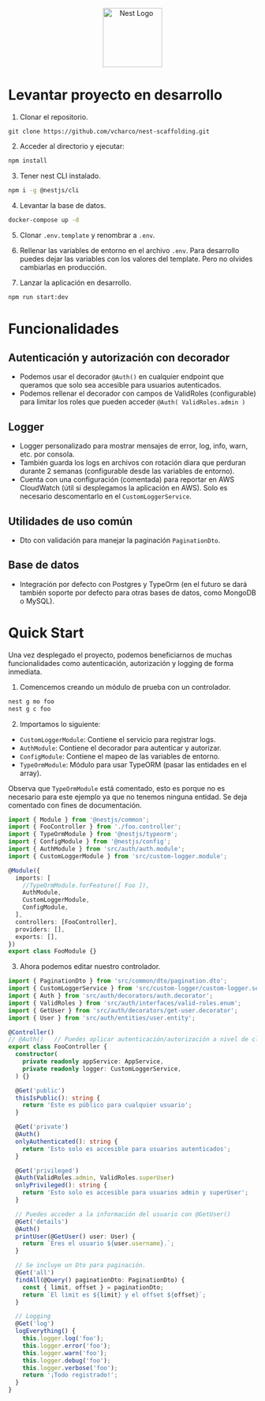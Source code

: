 <p align="center">
  <a href="http://nestjs.com/" target="blank"><img src="https://nestjs.com/img/logo-small.svg" width="120" alt="Nest Logo" /></a>
</p>

# Levantar proyecto en desarrollo

1. Clonar el repositorio.

```
git clone https://github.com/vcharco/nest-scaffolding.git
```

2. Acceder al directorio y ejecutar:

```bash
npm install
```

3. Tener nest CLI instalado.

```bash
npm i -g @nestjs/cli
```

4. Levantar la base de datos.

```bash
docker-compose up -d
```

5. Clonar `.env.template` y renombrar a `.env`.

6. Rellenar las variables de entorno en el archivo `.env`. Para desarrollo puedes dejar las variables con los valores del template. Pero no olvides cambiarlas en producción.

7. Lanzar la aplicación en desarrollo.

```bash
npm run start:dev
```

# Funcionalidades

## Autenticación y autorización con decorador

- Podemos usar el decorador `@Auth()` en cualquier endpoint que queramos que solo sea accesible para usuarios autenticados.
- Podemos rellenar el decorador con campos de ValidRoles (configurable) para limitar los roles que pueden acceder `@Auth( ValidRoles.admin )`

## Logger

- Logger personalizado para mostrar mensajes de error, log, info, warn, etc. por consola.
- También guarda los logs en archivos con rotación diara que perduran durante 2 semanas (configurable desde las variables de entorno).
- Cuenta con una configuración (comentada) para reportar en AWS CloudWatch (útil si desplegamos la aplicación en AWS). Solo es necesario descomentarlo en el `CustomLoggerService`.

## Utilidades de uso común

- Dto con validación para manejar la paginación `PaginationDto`.

## Base de datos

- Integración por defecto con Postgres y TypeOrm (en el futuro se dará también soporte por defecto para otras bases de datos, como MongoDB o MySQL).

# Quick Start

Una vez desplegado el proyecto, podemos beneficiarnos de muchas funcionalidades como autenticación, autorización y logging de forma inmediata.

1. Comencemos creando un módulo de prueba con un controlador.

```bash
nest g mo foo
nest g c foo
```

2. Importamos lo siguiente:

- `CustomLoggerModule`: Contiene el servicio para registrar logs.
- `AuthModule`: Contiene el decorador para autenticar y autorizar.
- `ConfigModule`: Contiene el mapeo de las variables de entorno.
- `TypeOrmModule`: Módulo para usar TypeORM (pasar las entidades en el array).

Observa que `TypeOrmModule` está comentado, esto es porque no es necesario para este ejemplo ya que no tenemos ninguna entidad. Se deja comentado con fines de documentación.

```ts
import { Module } from '@nestjs/common';
import { FooController } from './foo.controller';
import { TypeOrmModule } from '@nestjs/typeorm';
import { ConfigModule } from '@nestjs/config';
import { AuthModule } from 'src/auth/auth.module';
import { CustomLoggerModule } from 'src/custom-logger.module';

@Module({
  imports: [
    //TypeOrmModule.forFeature([ Foo ]),
    AuthModule,
    CustomLoggerModule,
    ConfigModule,
  ],
  controllers: [FooController],
  providers: [],
  exports: [],
})
export class FooModule {}
```

3. Ahora podemos editar nuestro controlador.

```ts
import { PaginationDto } from 'src/common/dto/pagination.dto';
import { CustomLoggerService } from 'src/custom-logger/custom-logger.service';
import { Auth } from 'src/auth/decorators/auth.decorator';
import { ValidRoles } from 'src/auth/interfaces/valid-roles.enum';
import { GetUser } from 'src/auth/decorators/get-user.decorator';
import { User } from 'src/auth/entities/user.entity';

@Controller()
// @Auth()   // Puedes aplicar autenticación/autorización a nivel de clase
export class FooController {
  constructor(
    private readonly appService: AppService,
    private readonly logger: CustomLoggerService,
  ) {}

  @Get('public')
  thisIsPublic(): string {
    return 'Este es público para cualquier usuario';
  }

  @Get('private')
  @Auth()
  onlyAuthenticated(): string {
    return 'Esto solo es accesible para usuarios autenticados';
  }

  @Get('privileged')
  @Auth(ValidRoles.admin, ValidRoles.superUser)
  onlyPrivileged(): string {
    return 'Esto solo es accesible para usuarios admin y superUser';
  }

  // Puedes acceder a la información del usuario con @GetUser()
  @Get('details')
  @Auth()
  printUser(@GetUser() user: User) {
    return `Eres el usuario ${user.username}.`;
  }

  // Se incluye un Dto para paginación.
  @Get('all')
  findAll(@Query() paginationDto: PaginationDto) {
    const { limit, offset } = paginationDto;
    return `El limit es ${limit} y el offset ${offset}`;
  }

  // Logging
  @Get('log')
  logEverything() {
    this.logger.log('foo');
    this.logger.error('foo');
    this.logger.warn('foo');
    this.logger.debug('foo');
    this.logger.verbose('foo');
    return '¡Todo registrado!';
  }
}
```
